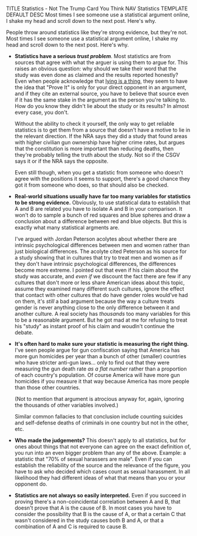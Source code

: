 TITLE Statistics - Not The Trump Card You Think
NAV Statistics
TEMPLATE DEFAULT
DESC Most times I see someone use a statistical argument online, I shake my head and scroll down to the next post. Here's why.

People throw around statistics like they're strong evidence, but they're not. Most times I see someone use a statistical argument online, I shake my head and scroll down to the next post. Here's why.

* **Statistics have a serious _trust problem_**. Most statistics are from sources that agree with what the arguer is using them to argue for. This raises an obvious question: why should we take their word that the study was even done as claimed and the results reported honestly? Even when people acknowledge that [lying is a thing](dirty_tactics#the-invincible-lie), they seem to have the idea that "Prove It" is only for your direct opponent in an argument, and if they cite an external source, you have to believe that source even if it has the same stake in the argument as the person you're talking to. How do you know they didn't lie about the study or its results? In almost every case, you don't.

	Without the ability to check it yourself, the only way to get reliable statistics is to get them from a source that doesn't have a motive to lie in the relevant direction. If the NRA says they did a study that found areas with higher civilian gun ownership have higher crime rates, but argues that the constitution is more important than reducing deaths, then they're probably telling the truth about the study. Not so if the CSGV says it or if the NRA says the opposite.

	Even still though, when you get a statistic from someone who doesn't agree with the positions it seems to support, there's a good chance they got it from someone who does, so that should also be checked.

* **Real-world situations usually have far too many variables for statistics to be strong evidence.** Obviously, to use statistical data to establish that A and B are related you have to isolate A and B in your comparison. It won't do to sample a bunch of red squares and blue spheres and draw a conclusion about a difference between red and blue objects. But this is exactly what many statistical argments are.

	I've argued with Jordan Peterson acolytes about whether there are intrinsic psychological differences between men and women rather than just biological differences. The acolyte cited Peterson as his source for a study showing that in cultures that try to treat men and women as if they don't have intrinsic psychological differences, the differences become more extreme. I pointed out that even if his claim about the study was accurate, and *even if* we discount the fact there are few if any cultures that don't more or less share American ideas about this topic, assume they examined many different such cultures, ignore the effect that contact with other cultures that do have gender roles would've had on them, it's *still* a bad argument because the way a culture treats gender is never anything close to the only difference between it and another culture. A real society has *thousands* too many variables for this to be a reasonable argument. But he got mad at me for refusing to treat his "study" as instant proof of his claim and woudln't continue the debate.

* **It's often hard to make sure your statistic is measuring the right thing.** I've seen people argue for gun confiscation saying that America has more gun homicides per year than a bunch of other (smaller) countries who have stricter anti-gun laws... only to find out that they were measuring the gun death rate *as a flat number* rather than a proportion of each country's population. Of course America will have more gun homicides if you measure it that way because America has more people than those other countries.

	(Not to mention that argument is atrocious anyway for, again, ignoring the thousands of other variables involved.)

	Similar common fallacies to that conclusion include counting suicides and self-defense deaths of criminals in one country but not in the other, etc.

* **Who made the judgements?** This doesn't apply to all statistics, but for ones about things that not everyone can agree on the exact definition of, you run into an even bigger problem than any of the above. Example: a statistic that "70% of sexual harassers are male". Even if you can establish the reliability of the source and the relevance of the figure, you have to ask who decided which cases count as sexual harassment. In all likelihood they had different ideas of what that means than you or your opponent do.

* **Statistics are not always so easily interpreted.** Even if you succeed in proving there's a non-coincidental correlation between A and B, that doesn't prove that A is the cause of B. In most cases you have to consider the possibility that B is the cause of A, or that a certain C that wasn't considered in the study causes both B and A, or that a combination of A and C is required to cause B. <!--Sometimes it's obvious that B can't be the cause of A.-->
